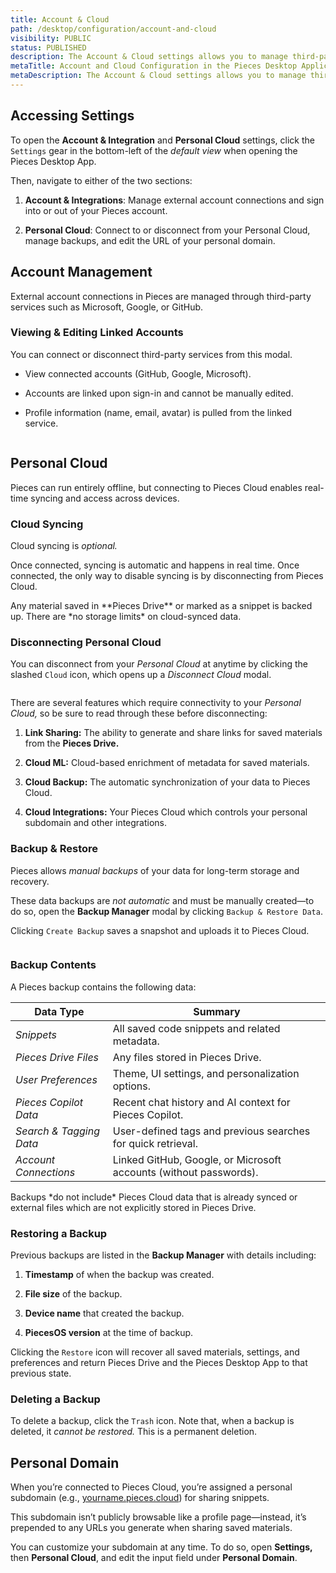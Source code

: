 ```yaml
---
title: Account & Cloud
path: /desktop/configuration/account-and-cloud
visibility: PUBLIC
status: PUBLISHED
description: The Account & Cloud settings allows you to manage third-party account connections, cloud synchronization, backups, your personal domain, and more.
metaTitle: Account and Cloud Configuration in the Pieces Desktop Application
metaDescription: The Account & Cloud settings allows you to manage third-party account connections, cloud synchronization, backups, your personal domain, and more.
---
```


## Accessing Settings

To open the **Account & Integration** and **Personal Cloud** settings, click the `Settings` gear in the bottom-left of the *default view* when opening the Pieces Desktop App.

Then, navigate to either of the two sections:

1. **Account & Integrations**: Manage external account connections and sign into or out of your Pieces account.

2. **Personal Cloud**: Connect to or disconnect from your Personal Cloud, manage backups, and edit the URL of your personal domain.

## Account Management

External account connections in Pieces are managed through third-party services such as Microsoft, Google, or GitHub.

### Viewing & Editing Linked Accounts

You can connect or disconnect third-party services from this modal.

* View connected accounts (GitHub, Google, Microsoft).

* Accounts are linked upon sign-in and cannot be manually edited.

* Profile information (name, email, avatar) is pulled from the linked service.

<Image src="https://storage.googleapis.com/hashnode_product_documentation_assets/desktop_app_assets/desktop_app_MAIN/new_media/Settings/Account%20%26%20Cloud/account_integrations.png" alt="" align="center" fullwidth="true" />

## Personal Cloud

Pieces can run entirely offline, but connecting to Pieces Cloud enables real-time syncing and access across devices.

### Cloud Syncing

Cloud syncing is *optional.*

Once connected, syncing is automatic and happens in real time. Once connected, the only way to disable syncing is by disconnecting from Pieces Cloud.

<Callout type="tip">
  Any material saved in **Pieces Drive** or marked as a snippet is backed up. There are *no storage limits* on cloud-synced data.
</Callout>

### Disconnecting Personal Cloud

You can disconnect from your *Personal Cloud* at anytime by clicking the slashed `Cloud` icon, which opens up a *Disconnect Cloud* modal.

<Image src="https://storage.googleapis.com/hashnode_product_documentation_assets/desktop_app_assets/desktop_app_MAIN/new_media/Pieces%20Copilot/Configure/disconnect_cloud.png" alt="" align="center" fullwidth="true" />

There are several features which require connectivity to your *Personal Cloud,* so be sure to read through these before disconnecting:

1. **Link Sharing:** The ability to generate and share links for saved materials from the **Pieces Drive.**

2. **Cloud ML:** Cloud-based enrichment of metadata for saved materials.

3. **Cloud Backup:** The automatic synchronization of your data to Pieces Cloud.

4. **Cloud Integrations:** Your Pieces Cloud which controls your personal subdomain and other integrations.

### Backup & Restore

Pieces allows *manual backups* of your data for long-term storage and recovery.

These data backups are *not automatic* and must be manually created—to do so, open the **Backup Manager** modal by clicking `Backup & Restore Data`.

Clicking `Create Backup` saves a snapshot and uploads it to Pieces Cloud.

<Image src="https://storage.googleapis.com/hashnode_product_documentation_assets/desktop_app_assets/desktop_app_MAIN/new_media/Settings/Account%20%26%20Cloud/backup_restore.png" alt="" align="center" fullwidth="true" />

### Backup Contents

A Pieces backup contains the following data:

| **Data Type**           | **Summary**                                                       |
| ----------------------- | ----------------------------------------------------------------- |
| *Snippets*              | All saved code snippets and related metadata.                     |
| *Pieces Drive Files*    | Any files stored in Pieces Drive.                                 |
| *User Preferences*      | Theme, UI settings, and personalization options.                  |
| *Pieces Copilot Data*   | Recent chat history and AI context for Pieces Copilot.            |
| *Search & Tagging Data* | User-defined tags and previous searches for quick retrieval.      |
| *Account Connections*   | Linked GitHub, Google, or Microsoft accounts (without passwords). |

<Callout type="alert">
  Backups *do not include* Pieces Cloud data that is already synced or external files which are not explicitly stored in Pieces Drive.
</Callout>

### Restoring a Backup

Previous backups are listed in the **Backup Manager** with details including:

1. **Timestamp** of when the backup was created.

2. **File size** of the backup.

3. **Device name** that created the backup.

4. **PiecesOS version** at the time of backup.

Clicking the `Restore` icon will recover all saved materials, settings, and preferences and return Pieces Drive and the Pieces Desktop App to that previous state.

### Deleting a Backup

To delete a backup, click the `Trash` icon. Note that, when a backup is deleted, it *cannot be restored.* This is a permanent deletion.

## Personal Domain

When you’re connected to Pieces Cloud, you’re assigned a personal subdomain (e.g., [yourname.pieces.cloud](http://yourname.pieces.cloud)) for sharing snippets.

This subdomain isn’t publicly browsable like a profile page—instead, it’s prepended to any URLs you generate when sharing saved materials.

You can customize your subdomain at any time. To do so, open **Settings,** then **Personal Cloud**, and edit the input field under **Personal Domain**.